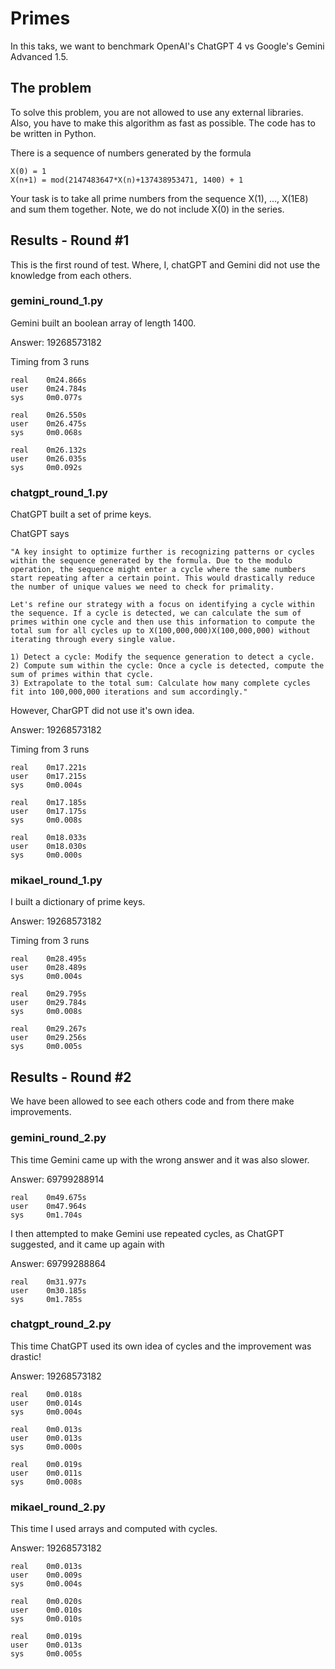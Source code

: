 # Primes

In this taks, we want to benchmark OpenAI's ChatGPT 4 vs Google's Gemini Advanced 1.5.

## The problem

To solve this problem, you are not allowed to use any external libraries. Also, you have to make this algorithm as fast as possible. The code has to be written in Python.

There is a sequence of numbers generated by the formula

    X(0) = 1
    X(n+1) = mod(2147483647*X(n)+137438953471, 1400) + 1

Your task is to take all prime numbers from the sequence X(1), ..., X(1E8) and sum them together. Note, we do not include X(0) in the series.

## Results - Round #1

This is the first round of test. Where, I, chatGPT and Gemini did not use the knowledge from each others.

### gemini_round_1.py

Gemini built an boolean array of length 1400.

Answer: 19268573182

Timing from 3 runs

    real    0m24.866s
    user    0m24.784s
    sys     0m0.077s

    real    0m26.550s
    user    0m26.475s
    sys     0m0.068s

    real    0m26.132s
    user    0m26.035s
    sys     0m0.092s

### chatgpt_round_1.py

ChatGPT built a set of prime keys.

ChatGPT says

    "A key insight to optimize further is recognizing patterns or cycles within the sequence generated by the formula. Due to the modulo operation, the sequence might enter a cycle where the same numbers start repeating after a certain point. This would drastically reduce the number of unique values we need to check for primality.

    Let's refine our strategy with a focus on identifying a cycle within the sequence. If a cycle is detected, we can calculate the sum of primes within one cycle and then use this information to compute the total sum for all cycles up to X(100,000,000)X(100,000,000) without iterating through every single value.

    1) Detect a cycle: Modify the sequence generation to detect a cycle.
    2) Compute sum within the cycle: Once a cycle is detected, compute the sum of primes within that cycle.
    3) Extrapolate to the total sum: Calculate how many complete cycles fit into 100,000,000 iterations and sum accordingly."

However, CharGPT did not use it's own idea.

Answer: 19268573182

Timing from 3 runs

    real    0m17.221s
    user    0m17.215s
    sys     0m0.004s

    real    0m17.185s
    user    0m17.175s
    sys     0m0.008s

    real    0m18.033s
    user    0m18.030s
    sys     0m0.000s

### mikael_round_1.py

I built a dictionary of prime keys.

Answer: 19268573182

Timing from 3 runs

    real    0m28.495s
    user    0m28.489s
    sys     0m0.004s

    real    0m29.795s
    user    0m29.784s
    sys     0m0.008s

    real    0m29.267s
    user    0m29.256s
    sys     0m0.005s

## Results - Round #2

We have been allowed to see each others code and from there make improvements.

### gemini_round_2.py

This time Gemini came up with the wrong answer and it was also slower.

Answer: 69799288914

    real    0m49.675s
    user    0m47.964s
    sys     0m1.704s

I then attempted to make Gemini use repeated cycles, as ChatGPT suggested, and it came up again with

Answer: 69799288864

    real    0m31.977s
    user    0m30.185s
    sys     0m1.785s

### chatgpt_round_2.py

This time ChatGPT used its own idea of cycles and the improvement was drastic!

Answer: 19268573182

    real    0m0.018s
    user    0m0.014s
    sys     0m0.004s

    real    0m0.013s
    user    0m0.013s
    sys     0m0.000s

    real    0m0.019s
    user    0m0.011s
    sys     0m0.008s


### mikael_round_2.py

This time I used arrays and computed with cycles.

Answer: 19268573182

    real    0m0.013s
    user    0m0.009s
    sys     0m0.004s

    real    0m0.020s
    user    0m0.010s
    sys     0m0.010s

    real    0m0.019s
    user    0m0.013s
    sys     0m0.005s